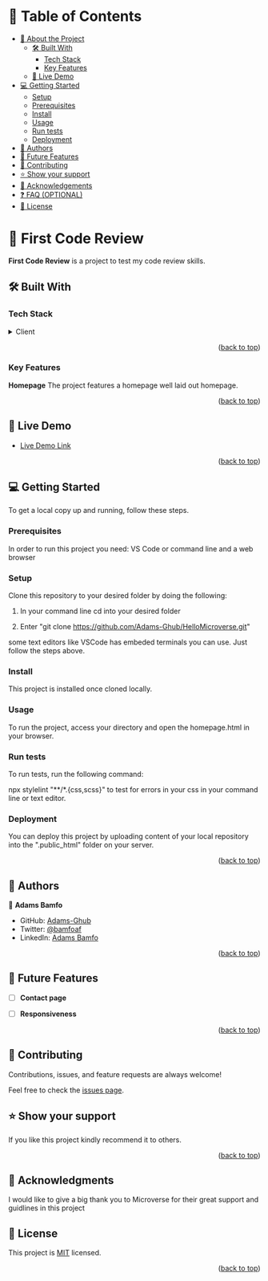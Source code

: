 <a name="readme-top"></a>

# 📗 Table of Contents

- [📖 About the Project](#about-project)
  - [🛠 Built With](#built-with)
    - [Tech Stack](#tech-stack)
    - [Key Features](#key-features)
  - [🚀 Live Demo](#live-demo)
- [💻 Getting Started](#getting-started)
  - [Setup](#setup)
  - [Prerequisites](#prerequisites)
  - [Install](#install)
  - [Usage](#usage)
  - [Run tests](#run-tests)
  - [Deployment](#deployment)
- [👥 Authors](#authors)
- [🔭 Future Features](#future-features)
- [🤝 Contributing](#contributing)
- [⭐️ Show your support](#support)
- [🙏 Acknowledgements](#acknowledgements)
- [❓ FAQ (OPTIONAL)](#faq)
- [📝 License](#license)

# 📖 First Code Review <a name="about-project"></a>


**First Code Review** is a project to test my code review skills.

## 🛠 Built With <a name="built-with"></a>

### Tech Stack <a name="tech-stack"></a>


<details>
  <summary>Client</summary>
  <ul>
    <li><a href="#">HTML</a></li>
    <li><a href="#">CSS</a></li>
  </ul>
</details>

<p align="right">(<a href="#readme-top">back to top</a>)</p>

### Key Features <a name="key-features"></a>

 **Homepage**
 The project features a homepage well laid out homepage.

<p align="right">(<a href="#readme-top">back to top</a>)</p>

## 🚀 Live Demo <a name="live-demo"></a>

- [Live Demo Link](https://yourdeployedapplicationlink.com)

<p align="right">(<a href="#readme-top">back to top</a>)</p>


## 💻 Getting Started <a name="getting-started"></a>


To get a local copy up and running, follow these steps.

### Prerequisites

In order to run this project you need:
VS Code or command line and a web browser

### Setup

Clone this repository to your desired folder by doing the following:

  1. In your command line cd into your desired folder
  
  2. Enter "git clone https://github.com/Adams-Ghub/HelloMicroverse.git"
  
  some text editors like VSCode has embeded terminals you can use. Just follow the steps above.

### Install
This project is installed once cloned locally. 

### Usage
To run the project, access your directory and open the homepage.html in your browser.

### Run tests
To run tests, run the following command:

  npx stylelint "**/*.{css,scss}" to test for errors in your css  in your command line or text editor.

### Deployment

You can deploy this project by uploading content of your local repository into the ".public_html" folder on your server.


<p align="right">(<a href="#readme-top">back to top</a>)</p>


## 👥 Authors <a name="authors"></a>

👤 **Adams Bamfo**

- GitHub: [Adams-Ghub](https://github.com/Adams-Ghub)
- Twitter: [@bamfoaf](https://twitter.com/bamfoaf)
- LinkedIn: [Adams Bamfo](https://www.linkedin.com/in/adams-bamfo-3aaa3011b/)

<p align="right">(<a href="#readme-top">back to top</a>)</p>


## 🔭 Future Features <a name="future-features"></a>

- [ ] **Contact page**

- [ ] **Responsiveness**

<p align="right">(<a href="#readme-top">back to top</a>)</p>

## 🤝 Contributing <a name="contributing"></a>

Contributions, issues, and feature requests are always welcome!

Feel free to check the [issues page](../../issues/).

## ⭐️ Show your support <a name="support"></a>

If you like this project kindly recommend it to others.

<p align="right">(<a href="#readme-top">back to top</a>)</p>

## 🙏 Acknowledgments <a name="acknowledgements"></a>

I would like to give a big thank you to Microverse for their great support and guidlines in this project 


## 📝 License <a name="license"></a>

This project is [MIT](/LICENSE.md) licensed.


<p align="right">(<a href="#readme-top">back to top</a>)</p>
